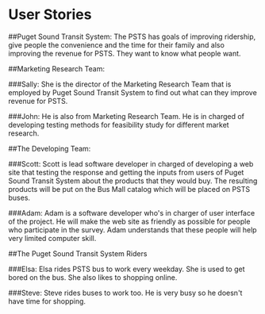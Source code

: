# User Stories


##Puget Sound Transit System:
The PSTS has goals of improving ridership, give people the convenience and the time for their family and also improving the revenue for PSTS. They want to know what people want.

##Marketing Research Team:

###Sally:
She is the director of the Marketing Research Team that is employed by Puget Sound Transit System to find out what can they improve revenue for PSTS.

###John:
He is also from Marketing Research Team. He is in charged of developing testing methods for feasibility study for different market research.

##The Developing Team:

###Scott:
Scott is lead software developer in charged of developing a web site that testing the response and getting the inputs from users of Puget Sound Transit System about the products that they would buy. The resulting products will be put on the Bus Mall catalog which will be placed on PSTS buses.

###Adam:
Adam is a software developer who's in charger of user interface of the project. He will make the web site as friendly as possible for people who participate in the survey. Adam understands that these people will help very limited computer skill.

##The Puget Sound Transit System Riders

###Elsa:
Elsa rides PSTS bus to work every weekday. She is used to get bored on the bus. She also likes to shopping online.

###Steve:
Steve rides buses to work too. He is very busy so he doesn't have time for shopping.
